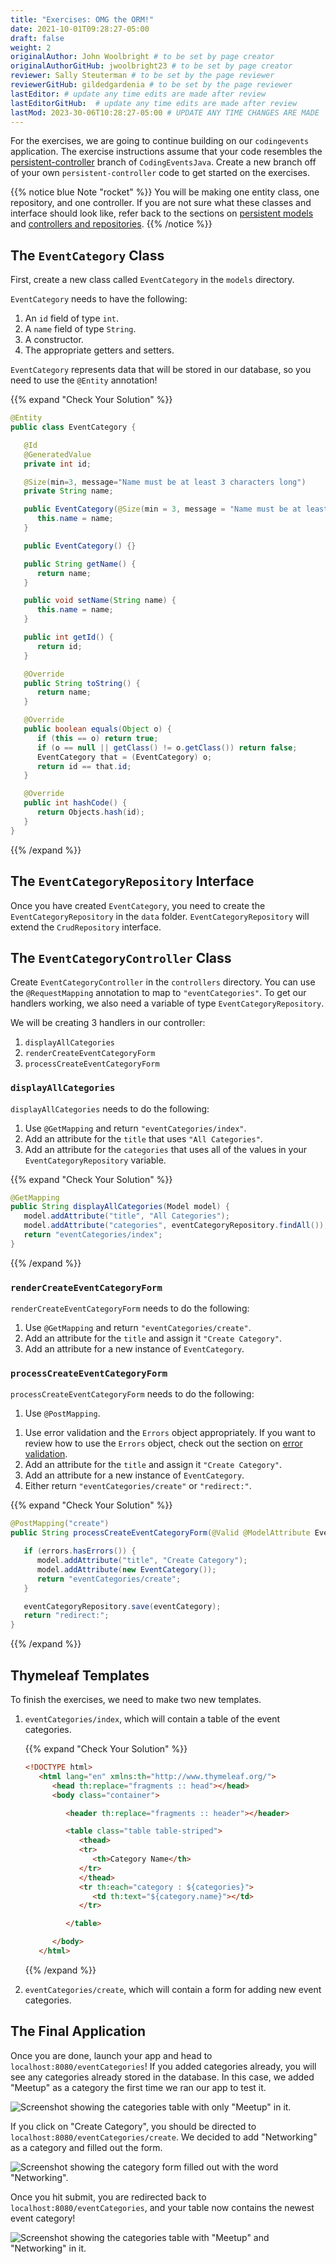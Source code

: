 ```yaml
---
title: "Exercises: OMG the ORM!"
date: 2021-10-01T09:28:27-05:00
draft: false
weight: 2
originalAuthor: John Woolbright # to be set by page creator
originalAuthorGitHub: jwoolbright23 # to be set by page creator
reviewer: Sally Steuterman # to be set by the page reviewer
reviewerGitHub: gildedgardenia # to be set by the page reviewer
lastEditor: # update any time edits are made after review
lastEditorGitHub:  # update any time edits are made after review
lastMod: 2023-30-06T10:28:27-05:00 # UPDATE ANY TIME CHANGES ARE MADE
---
```


For the exercises, we are going to continue building on our `codingevents` application.
The exercise instructions assume that your code resembles the 
[persistent-controller](https://github.com/LaunchCodeEducation/CodingEventsJava/tree/persistent-controller) branch of `CodingEventsJava`.
Create a new branch off of your own `persistent-controller` code to get started on the exercises. 

{{% notice blue Note "rocket" %}}
You will be making one entity class, one repository, and one controller. If you are not sure what these classes and interface should look like, refer back to the sections on [persistent models](https://www.youtube.com/watch?v=YAISqYMOIAw) and [controllers and repositories](https://www.youtube.com/watch?v=0eug2HI7rbo&t=128s).
{{% /notice %}}

## The `EventCategory` Class

First, create a new class called `EventCategory` in the `models` directory.

`EventCategory` needs to have the following:

1. An `id` field of type `int`.
1. A `name` field of type `String`.
1. A constructor.
1. The appropriate getters and setters.

`EventCategory` represents data that will be stored in our database, so you need to use the `@Entity` annotation!

{{% expand "Check Your Solution" %}}
```java
@Entity
public class EventCategory {

   @Id
   @GeneratedValue
   private int id;

   @Size(min=3, message="Name must be at least 3 characters long")
   private String name;

   public EventCategory(@Size(min = 3, message = "Name must be at least 3 characters long") String name) {
      this.name = name;
   }

   public EventCategory() {}

   public String getName() {
      return name;
   }

   public void setName(String name) {
      this.name = name;
   }

   public int getId() {
      return id;
   }

   @Override
   public String toString() {
      return name;
   }

   @Override
   public boolean equals(Object o) {
      if (this == o) return true;
      if (o == null || getClass() != o.getClass()) return false;
      EventCategory that = (EventCategory) o;
      return id == that.id;
   }

   @Override
   public int hashCode() {
      return Objects.hash(id);
   }
}
```
{{% /expand %}}

## The `EventCategoryRepository` Interface

Once you have created `EventCategory`, you need to create the `EventCategoryRepository` in the `data` folder.
`EventCategoryRepository` will extend the `CrudRepository` interface.

## The `EventCategoryController` Class

Create `EventCategoryController` in the `controllers` directory.
You can use the `@RequestMapping` annotation to map to `"eventCategories"`.
To get our handlers working, we also need a variable of type `EventCategoryRepository`.

We will be creating 3 handlers in our controller:

1. `displayAllCategories`
1. `renderCreateEventCategoryForm`
1. `processCreateEventCategoryForm`

### `displayAllCategories`

`displayAllCategories` needs to do the following:

1. Use `@GetMapping` and return `"eventCategories/index"`.
1. Add an attribute for the `title` that uses `"All Categories"`.
1. Add an attribute for the `categories` that uses all of the values in your `EventCategoryRepository` variable.

{{% expand "Check Your Solution" %}}
```java
@GetMapping
public String displayAllCategories(Model model) {
   model.addAttribute("title", "All Categories");
   model.addAttribute("categories", eventCategoryRepository.findAll());
   return "eventCategories/index";
}
```
{{% /expand %}}

### `renderCreateEventCategoryForm`

`renderCreateEventCategoryForm` needs to do the following:

1. Use `@GetMapping` and return `"eventCategories/create"`.
1. Add an attribute for the `title` and assign it `"Create Category"`.
1. Add an attribute for a new instance of `EventCategory`.

### `processCreateEventCategoryForm`

`processCreateEventCategoryForm` needs to do the following:

1. Use `@PostMapping`.
<!-- TODO: Update below link when content is added to book -->
1. Use error validation and the `Errors` object appropriately. If you want to review how to use the `Errors` object, check out the section on [error validation]().
1. Add an attribute for the `title` and assign it `"Create Category"`.
1. Add an attribute for a new instance of `EventCategory`.
1. Either return `"eventCategories/create"` or `"redirect:"`.

{{% expand "Check Your Solution" %}}
```java
@PostMapping("create")
public String processCreateEventCategoryForm(@Valid @ModelAttribute EventCategory eventCategory, Errors errors, Model model) {

   if (errors.hasErrors()) {
      model.addAttribute("title", "Create Category");
      model.addAttribute(new EventCategory());
      return "eventCategories/create";
   }

   eventCategoryRepository.save(eventCategory);
   return "redirect:";
}
```
{{% /expand %}}

## Thymeleaf Templates

To finish the exercises, we need to make two new templates.

1. `eventCategories/index`, which will contain a table of the event categories.

   {{% expand "Check Your Solution" %}}
   ```html
   <!DOCTYPE html>
      <html lang="en" xmlns:th="http://www.thymeleaf.org/">
         <head th:replace="fragments :: head"></head>
         <body class="container">

            <header th:replace="fragments :: header"></header>

            <table class="table table-striped">
               <thead>
               <tr>
                  <th>Category Name</th>
               </tr>
               </thead>
               <tr th:each="category : ${categories}">
                  <td th:text="${category.name}"></td>
               </tr>

            </table>

         </body>
      </html>
   ```
   {{% /expand %}}

1. `eventCategories/create`, which will contain a form for adding new event categories.

## The Final Application

Once you are done, launch your app and head to `localhost:8080/eventCategories`!
If you added categories already, you will see any categories already stored in the database.
In this case, we added "Meetup" as a category the first time we ran our app to test it.

![Screenshot showing the categories table with only "Meetup" in it.](pictures/initialcategories.png?classes=border)

If you click on "Create Category", you should be directed to `localhost:8080/eventCategories/create`.
We decided to add "Networking" as a category and filled out the form.

![Screenshot showing the category form filled out with the word "Networking".](pictures/categoryform.png?classes=border)

Once you hit submit, you are redirected back to `localhost:8080/eventCategories`, and your table now contains the newest event category!

![Screenshot showing the categories table with "Meetup" and "Networking" in it.](pictures/finalcategories.png?classes=border)